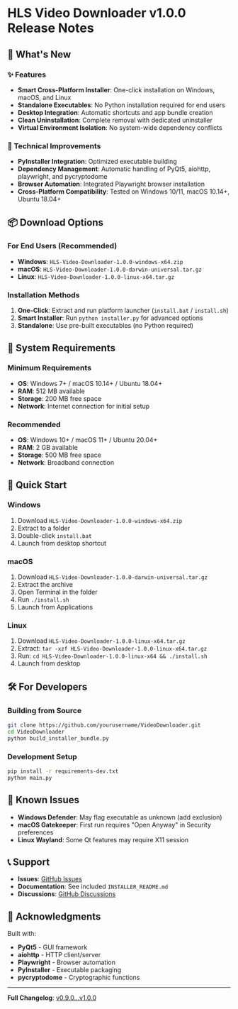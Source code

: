 # HLS Video Downloader v1.0.0 Release Notes

## 🎉 What's New

### ✨ Features
- **Smart Cross-Platform Installer**: One-click installation on Windows, macOS, and Linux
- **Standalone Executables**: No Python installation required for end users
- **Desktop Integration**: Automatic shortcuts and app bundle creation
- **Clean Uninstallation**: Complete removal with dedicated uninstaller
- **Virtual Environment Isolation**: No system-wide dependency conflicts

### 🔧 Technical Improvements
- **PyInstaller Integration**: Optimized executable building
- **Dependency Management**: Automatic handling of PyQt5, aiohttp, playwright, and pycryptodome
- **Browser Automation**: Integrated Playwright browser installation
- **Cross-Platform Compatibility**: Tested on Windows 10/11, macOS 10.14+, Ubuntu 18.04+

## 📦 Download Options

### For End Users (Recommended)
- **Windows**: `HLS-Video-Downloader-1.0.0-windows-x64.zip`
- **macOS**: `HLS-Video-Downloader-1.0.0-darwin-universal.tar.gz`
- **Linux**: `HLS-Video-Downloader-1.0.0-linux-x64.tar.gz`

### Installation Methods
1. **One-Click**: Extract and run platform launcher (`install.bat` / `install.sh`)
2. **Smart Installer**: Run `python installer.py` for advanced options
3. **Standalone**: Use pre-built executables (no Python required)

## 🎯 System Requirements

### Minimum Requirements
- **OS**: Windows 7+ / macOS 10.14+ / Ubuntu 18.04+
- **RAM**: 512 MB available
- **Storage**: 200 MB free space
- **Network**: Internet connection for initial setup

### Recommended
- **OS**: Windows 10+ / macOS 11+ / Ubuntu 20.04+
- **RAM**: 2 GB available
- **Storage**: 500 MB free space
- **Network**: Broadband connection

## 🚀 Quick Start

### Windows
1. Download `HLS-Video-Downloader-1.0.0-windows-x64.zip`
2. Extract to a folder
3. Double-click `install.bat`
4. Launch from desktop shortcut

### macOS
1. Download `HLS-Video-Downloader-1.0.0-darwin-universal.tar.gz`
2. Extract the archive
3. Open Terminal in the folder
4. Run `./install.sh`
5. Launch from Applications

### Linux
1. Download `HLS-Video-Downloader-1.0.0-linux-x64.tar.gz`
2. Extract: `tar -xzf HLS-Video-Downloader-1.0.0-linux-x64.tar.gz`
3. Run: `cd HLS-Video-Downloader-1.0.0-linux-x64 && ./install.sh`
4. Launch from desktop

## 🛠️ For Developers

### Building from Source
```bash
git clone https://github.com/yourusername/VideoDownloader.git
cd VideoDownloader
python build_installer_bundle.py
```

### Development Setup
```bash
pip install -r requirements-dev.txt
python main.py
```

## 🐛 Known Issues

- **Windows Defender**: May flag executable as unknown (add exclusion)
- **macOS Gatekeeper**: First run requires "Open Anyway" in Security preferences
- **Linux Wayland**: Some Qt features may require X11 session

## 📞 Support

- **Issues**: [GitHub Issues](https://github.com/yourusername/VideoDownloader/issues)
- **Documentation**: See included `INSTALLER_README.md`
- **Discussions**: [GitHub Discussions](https://github.com/yourusername/VideoDownloader/discussions)

## 🙏 Acknowledgments

Built with:
- **PyQt5** - GUI framework
- **aiohttp** - HTTP client/server
- **Playwright** - Browser automation
- **PyInstaller** - Executable packaging
- **pycryptodome** - Cryptographic functions

---

**Full Changelog**: [v0.9.0...v1.0.0](https://github.com/yourusername/VideoDownloader/compare/v0.9.0...v1.0.0)
